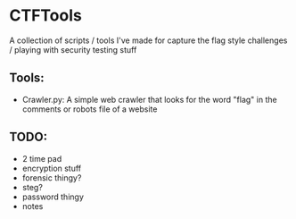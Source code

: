 # CTFTools
A collection of scripts / tools I've made for capture the flag style challenges / playing with security testing stuff



## Tools:

- Crawler.py: A simple web crawler that looks for the word "flag" in the comments or robots file of a website




## TODO:

 - 2 time pad
 - encryption stuff
 - forensic thingy?
 - steg?
 - password thingy
 - notes

